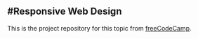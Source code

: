 #Responsive Web Design
---
This is the project repository for this topic from [freeCodeCamp](https://learn.freecodecamp.org/).
